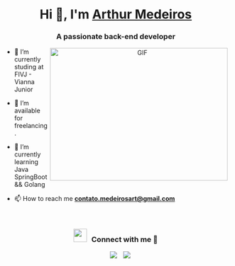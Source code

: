 <h1 align="center">Hi 👋, I'm <a href="https://100rabhcsmc.github.io/Me.io/" target="blank">
Arthur Medeiros</a></h1>
<h3 align="center">A passionate back-end developer </h3>

<a target="_blank" align="center">
  <img align="right" top="500" height="300" width="400" alt="GIF" src="https://media.giphy.com/media/SWoSkN6DxTszqIKEqv/giphy.gif">
</a>

- 🔭 I’m currently studing at FIVJ - Vianna Junior</a>

- 🤝 I’m available for freelancing.

- 🌱 I’m currently learning Java SpringBoot && Golang 

- 📫 How to reach me **contato.medeirosart@gmail.com**

<br/>
<h3 align="center" > <img src="https://media.giphy.com/media/iY8CRBdQXODJSCERIr/giphy.gif" width="30" height="30" style="margin-right: 10px;">Connect with me 🤝 </h3>

<p align="center">

 <div align="center"  class="icons-social" style="margin-left: 10px;">
        <a style="margin-left: 10px;" target="_blank" href="https://github.com/omedeiroz">
		<img src="https://img.icons8.com/doodle/40/000000/github--v1.png"></a>
        <a style="margin-left: 10px;" target="_blank" href="https://instagram.com/arthurmpjf">
			<img src="https://img.icons8.com/doodle/40/000000/instagram-new--v2.png"></a>
      </div>

</p>
